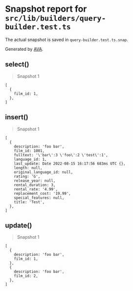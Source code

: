 # Snapshot report for `src/lib/builders/query-builder.test.ts`

The actual snapshot is saved in `query-builder.test.ts.snap`.

Generated by [AVA](https://avajs.dev).

## select()

> Snapshot 1

    [
      {
        film_id: 1,
      },
    ]

## insert()

> Snapshot 1

    [
      {
        description: 'foo bar',
        film_id: 1001,
        fulltext: '\'bar\':3 \'foo\':2 \'test\':1',
        language_id: 1,
        last_update: Date 2022-08-15 16:17:56 683ms UTC {},
        length: null,
        original_language_id: null,
        rating: 'G',
        release_year: null,
        rental_duration: 3,
        rental_rate: '4.99',
        replacement_cost: '19.99',
        special_features: null,
        title: 'Test',
      },
    ]

## update()

> Snapshot 1

    [
      {
        description: 'foo bar',
        film_id: 1,
      },
      {
        description: 'foo bar',
        film_id: 2,
      },
    ]
